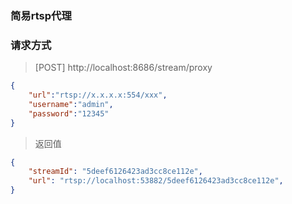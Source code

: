 ### 简易rtsp代理

### 请求方式
>[POST] http://localhost:8686/stream/proxy
```json
{
	"url":"rtsp://x.x.x.x:554/xxx",
	"username":"admin",
	"password":"12345"
}
```
>返回值
```json
{
    "streamId": "5deef6126423ad3cc8ce112e",
    "url": "rtsp://localhost:53882/5deef6126423ad3cc8ce112e",
}
```
